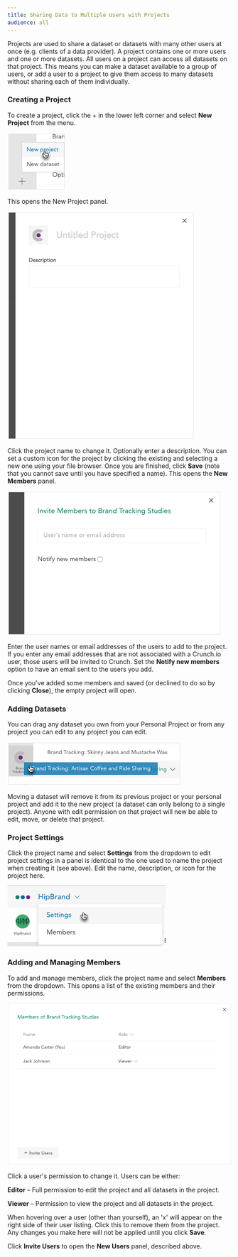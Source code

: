 ```yaml
---
title: Sharing Data to Multiple Users with Projects
audience: all
---
```


Projects are used to share a dataset or datasets with many other users at once (e.g. clients of a data provider). A project contains one or more users and one or more datasets. All users on a project can access all datasets on that project. This means you can make a dataset available to a group of users, or add a user to a project to give them access to many datasets without sharing each of them individually.

### Creating a Project

To create a project, click the + in the lower left corner and select **New Project** from the menu.

![](images/NewProject.png)

This opens the New Project panel.

![](images/NewProjectPanel.png)

Click the project name to change it. Optionally enter a description. You can set a custom icon for the project by clicking the existing and selecting a new one using your file browser. Once you are finished, click **Save** (note that you cannot save until you have specified a name). This opens the **New Members** panel.

![](images/ProjectAddMembers.png)

Enter the user names or email addresses of the users to add to the project. If you enter any email addresses that are not associated with a Crunch.io user, those users will be invited to Crunch. Set the **Notify new members** option to have an email sent to the users you add.

Once you've added some members and saved (or declined to do so by clicking **Close**), the empty project will open.

### Adding Datasets

You can drag any dataset you own from your Personal Project or from any project you can edit to any project you can edit.

![](images/ProjectsMoveDataset.png)

Moving a dataset will remove it from its previous project or your personal project and add it to the new project (a dataset can only belong to a single project). Anyone with edit permission on that project will new be able to edit, move, or delete that project.

### Project Settings

Click the project name and select **Settings** from the dropdown to edit project settings in a panel is identical to the one used to name the project when creating it (see above). Edit the name, description, or icon for the project here.

![](images/ProjectSettings.png)

### Adding and Managing Members

To add and manage members, click the project name and select **Members** from the dropdown. This opens a list of the existing members and their permissions.

![](images/ProjectsEditMembers.png)

Click a user's permission to change it. Users can be either:

**Editor** – Full permission to edit the project and all datasets in the project.

**Viewer** – Permission to view the project and all datasets in the project.

When hovering over a user (other than yourself), an 'x' will appear on the right side of their user listing. Click this to remove them from the project. Any changes you make here will not be applied until you click **Save**.

Click **Invite Users** to open the **New Users** panel, described above.
